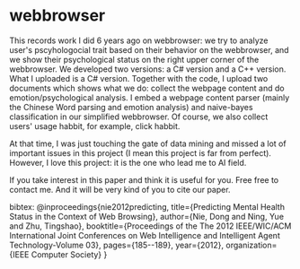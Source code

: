 # webbrowser
This records work I did 6 years ago on webbrowser: we try to analyze user's pscyhologocial trait based on their behavior on the webbrowser, and we show their psychological status on the right upper corner of the webbrowser. We developed two versions: a C# version and a C++ version. What I uploaded is a C# version. Together with the code, I upload two documents which shows what we do: collect the webpage content and do emotion/psychological analysis. I embed a webpage content parser (mainly the Chinese Word parsing and emotion analysis) and naive-bayes classification in our simplified webbrowser. Of course, we also collect users' usage habbit, for example, click habbit.

At that time, I was just touching the gate of data mining and missed a lot of important issues in this project (I mean this project is far from perfect). However, I love this project: it is the one who lead me to AI field.

If you take interest in this paper and think it is useful for you. Free free to contact me. And it will be very kind of you to cite our paper. 

bibtex: 
@inproceedings{nie2012predicting,
  title={Predicting Mental Health Status in the Context of Web Browsing},
  author={Nie, Dong and Ning, Yue and Zhu, Tingshao},
  booktitle={Proceedings of the The 2012 IEEE/WIC/ACM International Joint Conferences on Web Intelligence and Intelligent Agent Technology-Volume 03},
  pages={185--189},
  year={2012},
  organization={IEEE Computer Society}
}
